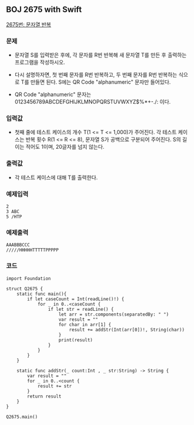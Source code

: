 
## BOJ 2675 with Swift

[2675번: 문자열 반복](https://www.acmicpc.net/problem/2675)

### 문제
 - 문자열 S를 입력받은 후에, 각 문자를 R번 반복해 새 문자열 T를 만든 후 출력하는 프로그램을 작성하시오.

 - 다시 설명하자면, 첫 번째 문자를 R번 반복하고, 두 번째 문자를 R번 반복하는 식으로 T를 만들면 된다. S에는 QR Code "alphanumeric" 문자만 들어있다.

 - QR Code "alphanumeric" 문자는 0123456789ABCDEFGHIJKLMNOPQRSTUVWXYZ$%*+-./: 이다.

### 입력값
 - 첫째 줄에 테스트 케이스의 개수 T(1 <= T <= 1,000)가 주어진다. 각 테스트 케이스는  반복 횟수 R(1 <= R <= 8), 문자열 S가 공백으로 구분되어 주어진다. S의 길이는 적어도 1이며, 20글자를 넘지 않는다. 

### 출력값
 - 각 테스트 케이스에 대해 T를 출력한다.

### 예제입력
```
2
3 ABC
5 /HTP
```

### 예제출력
```
AAABBBCCC
/////HHHHHTTTTTPPPPP
```

### 코드
```
import Foundation

struct Q2675 {
    static func main(){
        if let caseCount = Int(readLine()!) {
            for _ in 0..<caseCount {
                if let str = readLine() {
                    let arr = str.components(separatedBy: " ")
                    var result = ""
                    for char in arr[1] {
                        result += addStr(Int(arr[0])!, String(char))
                    }
                    print(result)
                }
            }
        }
    }
    
    static func addStr(_ count:Int , _ str:String) -> String {
        var result = ""
        for _ in 0..<count {
            result += str
        }
        return result
    }
}

Q2675.main()
```
